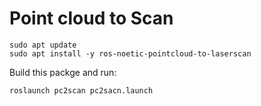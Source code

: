 # Point cloud to Scan

``` shell
sudo apt update 
sudo apt install -y ros-noetic-pointcloud-to-laserscan
```

Build this packge and run:

``` shell
roslaunch pc2scan pc2sacn.launch
```

